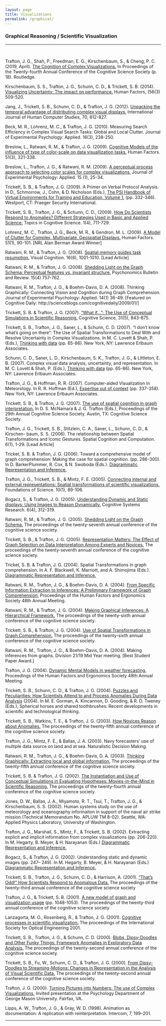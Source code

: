 ```yaml
---
layout: page
title: Visualizations
permalink: /graphical/
---
```

<h3>Graphical Reasoning / Scientific Visualization</h3>
<hr><br>
<p>Trafton, J. G., Shah, P., Freedman, E. G., Kirschenbaum, S., & Cheng, P. C. (2019, April). <a href="/papers/traftonsymp.pdf" target="_blank">The Cognition of Complex Visualizations.</a> In Proceedings of the Twenty-fourth Annual Conference of the Cognitive Science Society (p. 18). Routledge.</p>
<p>Kirschenbaum, S. S., Trafton, J. G., Schunn, C. D., &amp; Trickett, S. B. (2014). <a href="/papers/0018720813498093.pdf" target="_blank">Visualizing Uncertainty: The impact on performance.</a> Human Factors, (56(3) 509-520.</p>
<p>Jang, J., Trickett, S. B., Schunn, C. D., &amp; Trafton, J. G. (2012). <a href="/papers/Unpacking_the_temporal_advantage_of_dist.pdf" target="_blank">Unpacking the temporal advantage of distributing complex visual displays.</a> International Journal of Human Computer Studies, 70, 812-827.</p>
<p>Beck, M. R., Lohrenz, M. C., &amp; Trafton, J. G. (2010). Measuring Search Efficiency in Complex Visual Search Tasks: Global and Local Clutter. Journal of Experimental Psychology: Applied. 16(3), 238-250.</p>
<p>Breslow, L., Ratwani, R. M., &amp; Trafton, J. G. (2009). <a href="/papers/7b645a89ed751be193e2e230300625eaea8f.pdf" target="_blank">Cognitive Models of the influence of type of color-scale on data visuallization tasks.</a> Human Factors. 51(3), 321-338.</p>
<p>Breslow, L., Trafton, J. G., &amp; Ratwani, R. M. (2009). <a href="/papers/a466bddd6de6f129d6eeddee159ef32e6ec3.pdf" target="_blank">A perceptual process approach to selecting color scales for complex visualizations.</a> Journal of Experimental Psychology: Applied. 15 (1), 25-34.</p>
<p>Trickett, S. B., &amp; Trafton, J. G. (2009). A Primer on Verbal Protocol Analysis. In D., Schmorrow, J., Cohn, &amp; D. Nicholson (Eds.), <a href="https://www.amazon.com/Handbook-Virtual-Environments-Training-Education/dp/0313351651" target="_blank">The PSI Handbook of Virtual Environments for Training and Education, Volume 1.</a> (pp. 332-346). Westport, CT: Praeger Security International.</p>
<p>Trickett, S. B., Trafton, J. G., &amp; Schunn, C. D., (2009). <a href="/papers/Trickett_et_al-2009-Topics_in_Cognitive_Science.pdf" target="_blank">How Do Scientists Respond to Anomalies? Different Strategies Used in Basic and Applied Science.</a> Topics in Cognitive Science. 1(4), 711-729.</p>
<p>Lohrenz, M. C., Trafton, J. G., Beck, M. R., &amp; Gendron, M. L. (2009). <a href="/papers/model_of_clutter.pdf" target="_blank">A Model of Clutter for Complex, Multivariate, Geospatial Displays.</a> Human Factors. 51(1), 90-101. [NRL Alan Berman Award Winner]</p>
<p>Ratwani, R. M., &amp; Trafton, J. G. (2008). <a href="/papers/a480059.pdf" target="_blank">Spatial memory guides task resumption.</a> Visual Cognition. 16(8), 1001-1010. [Lead Article]</p>
<p>Ratwani, R. M., &amp; Trafton, J. G. (2008). <a href="/papers/Ratwani-GregoryTrafton2008_Article_SheddingLightOnTheGraphSchemaP.pdf" target="_blank">Shedding Light on the Graph Schema: Perceptual features vs. invariant structure.</a> Psychonomics Bulletin and Review. 15(4) 757-762.</p>
<p>Ratwani, R. M., Trafton, J. G., &amp; Boehm-Davis, D. A. (2008). Thinking Graphically: Connecting Vision and Cognition during Graph Comprehension. Journal of Experimental Psychology: Applied. 14(1) 36-49. [Featured on Cognitive Daily: http://scienceblogs.com/cognitivedaily/2009/01/]</p>
<p>Trickett, S. B. &amp; Trafton, J. G. (2007). <a href="/papers/03640210701530771.pdf" target="_blank">&ldquo;What if...&rdquo;: The Use of Conceptual Simulations in Scientific Reasoning.</a> Cognitive Science, 31(5), 843-875.</p>
<p>Trickett, S. B., Trafton, J. G., Saner, L., &amp; Schunn, C. D. (2007). &ldquo;I don&rsquo;t know what&rsquo;s going on there&rdquo;: The Use of Spatial Transformations to Deal With and Resolve Uncertainty in Complex Visualizations. In M. C. Lovett &amp; Shah, P. (Eds.), <a href="https://www.amazon.com/Thinking-Carnegie-Mellon-Symposia-Cognition/dp/0805854223" target="_blank">Thinking with data</a> (pp. 65-86). New York, NY: Lawrence Erlbaum Associates.</p>
<p>Schunn, C. D., Saner, L. D., Kirschenbaum, S. K., Trafton, J. G., &amp; Littleton, E. B. (2007). Complex visual data analysis, uncertainty, and representation. In M. C. Lovett &amp; Shah, P. (Eds.), <a href="https://www.amazon.com/Thinking-Carnegie-Mellon-Symposia-Cognition/dp/0805854223" target="_blank">Thinking with data</a> (pp. 65-86). New York, NY: Lawrence Erlbaum Associates.</p>
<p>Trafton, J. G., &amp; Hoffman, R. R. (2007). Computer-aided Visualization in Meteorology. In R. R. Hoffman (Ed.), <a href="https://www.amazon.com/Expertise-Out-Context-International-Naturalistic/dp/0805855106" target="_blank">Expertise out of context</a> (pp. 337-358). New York, NY: Lawrence Erlbaum Associates.</p>
<p>Trickett, S. B., &amp; Trafton, J. G. (2007). <a href="https://pdfs.semanticscholar.org/3d72/6de8b940533d48ff1dc39ab70d1d23556dc1.pdf" target="_blank">The use of spatial cognition in graph interpretation.</a> In D. S. McNamara &amp; J. G. Trafton (Eds.), Proceedings of the 29th Annual Cognitive Science Society. Austin, TX: Cognitive Science Society.</p>
<p>Trafton, J. G., Trickett, S. B., Stitzlein, C. A., Saner, L., Schunn, C. D., &amp; Kirschen- baum, S. S. (2006). The relationship between Spatial Transformations and Iconic Gestures. Spatial Cognition and Computation. 6(1), 1-29. [Lead Article]</p>
<p>Tricket, S. B. &amp; Trafton, J. G. (2006). Toward a comprehensive model of graph comprehension: Making the case for spatial cognition. (pp. 286-300). In D. BarkerPlummer, R. Cox, &amp; N. Swoboda (Eds.). <a href="https://www.springer.com/us/book/9783540356233" target="_blank">Diagrammatic Representation and Inference.</a></p>
<p>Trafton, J. G., Trickett, S. B., &amp; Mintz, F. E. (2005). <a href="/papers/a480831.pdf" target="_blank">Connecting internal and external representations: Spatial transformations of scientific visualizations.</a> Foundations of Science. 10(1), 89-106.</p>
<p>Bogacz, S., &amp; Trafton, J. G. (2005). <a href="/papers/10.1.1.164.7503.pdf" target="_blank">Understanding Dynamic and Static displays: Using Images to Reason Dynamically.</a> Cognitive Systems Research. 6(4), 312-319.</p>
<p>Ratwani, R. M., &amp; Trafton, J. G. (2005). <a href="/papers/10.1.1.648.4589.pdf" target="_blank">Shedding Light on the Graph Schema.</a> The proceedings of the twenty-seventh annual conference of the cognitive science society.</p>
<p>Trickett, S. B., &amp; Trafton, J. G. (2005). <a href="https://escholarship.org/uc/item/3c14m9nr" target="_blank">Representation Matters: The Effect of Graph Selection on Data Interpretation Among Experts and Novices.</a> The proceedings of the twenty-seventh annual conference of the cognitive science society.</p>
<p>Tricket, S. B. &amp; Trafton, J. G. (2004). Spatial Transformations in graph comprehension. In A. F. Blackwell, K. Marriott, and A. Shimojima (Eds.). <a href="https://link.springer.com/book/10.1007/b95854" target="_blank">Diagrammatic Representation and Inference.</a></p>
<p>Ratwani, R. M., Trafton, J. G., &amp; Boehm-Davis, D. A. (2004). <a href="https://www.nrl.navy.mil/itd/aic/sites/www.nrl.navy.mil.itd.aic/files/pdfs/ratwani_0.pdf" target="_blank">From Specific Information Extraction to Inferences: A Preliminary Framework of Graph Comprehension.</a> Proceedings of the Human Factors and Ergonomics Society 48th Annual Meeting.</p>
<p>Ratwani, R. M., &amp; Trafton, J. G. (2004). <a href="http://citeseerx.ist.psu.edu/viewdoc/download?doi=10.1.1.860.8493&rep=rep1&type=pdf" target="_blank">Making Graphical Inferences: A Hierarchical Framework.</a> The proceedings of the twenty-sixth annual conference of the cognitive science society.</p>
<p>Trickett, S. B., &amp; Trafton, J. G. (2004). <a href="https://apps.dtic.mil/dtic/tr/fulltext/u2/a480332.pdf" target="_blank">Use of Spatial Transformations in Graph Comprehension.</a> The proceedings of the twenty-sixth annual conference of the cognitive science society.</p>
<p>Ratwani, R. M., Trafton, J. G., &amp; Boehm-Davis, D. A. (2004). Making inferences from graphs. Division 21/19 Mid Year meeting. [Best Student Paper Award.]</p>
<p>Trafton, J. G. (2004). <a href="https://www.nrl.navy.mil/itd/aic/sites/www.nrl.navy.mil.itd.aic/files/pdfs/trafton%20paper.pdf" target="_blank">Dynamic Mental Models in weather forecasting.</a> Proceedings of the Human Factors and Ergonomics Society 48th Annual Meeting.</p>
<p>Trickett, S. B., Schunn, C. D., &amp; Trafton, J. G. (2004). <a href="/papers/puzzles_peculiarities.pdf" target="_blank">Puzzles and Peculiarities: How Scientists Attend to and Process Anomalies During Data Analysis</a> (2004). In M. E. Gorman, A. Kincannon, D. Gooding, &amp; R. D. Tweney (Eds.), Spherical horses and shared toothbrushes: Recent developments in scientific and technological thinking.</p>
<p>Trickett, S. B., Watkins, T. E., &amp; Trafton, J. G. (2003). <a href="http://csjarchive.cogsci.rpi.edu/proceedings/2003/pdfs/340.pdf" target="_blank">How Novices Reason about Anomalies.</a> The proceedings of the twenty-fifth annual conference of the cognitive science society.</p>
<p>Trafton, J. G., Mintz, F. E., &amp; Ballas, J. A. (2003). Navy forecasters&rsquo; use of multiple data source on land and at sea. Naturalistic Decision Making.</p>
<p>Ratwani, R. M., Trafton, J. G., &amp; Boehm-Davis, D. A. (2003). <a href="https://www.nrl.navy.mil/itd/aic/sites/www.nrl.navy.mil.itd.aic/files/pdfs/thinking%20graphically.pdf" target="_blank">Thinking Graphically: Extracting local and global information.</a> The proceedings of the twenty-fifth annual conference of the cognitive science society.</p>
<p>Trickett, S. B. &amp; Trafton, J. G. (2002). <a href="https://escholarship.org/uc/item/0gc2c1zr" target="_blank">The Instantiation and Use of Conceptual Simulations in Evaluating Hypotheses: Movies-in-the-Mind in Scientific Reasoning.</a> The proceedings of the twenty-fourth annual conference of the cognitive science society.</p>
<p>Jones, D. W., Ballas, J. A., Miyamoto, R. T., Tsui, T., Trafton, J. G., &amp; Kirschenbaum, S. S. (2002). Human systems study on the use of meteorology and oceanography informaiton in support of the naval air strike mission (Technical Memorandum No. APLUW TM 8-02). Seattle, WA: Applied Physics Laboratory, University of Washington.</p>
<p>Trafton, J. G., Marshall, S., Mintz, F., &amp; Trickett, S. B. (2002). Extracting explicit and implicit information from complex visualizations (pp. 206-220). In M. Hegarty, B. Meyer, &amp; H. Narayanan (Eds.) <a href="https://www.springer.com/us/book/9783540435617" target="_blank">Diagrammatic Representation and Inference.</a></p>
<p>Bogacz, S., &amp; Trafton, J. G. (2002). Understanding static and dynamic images (pp. 247&ndash; 249). In M. Hegarty, B. Meyer, &amp; H. Narayanan (Eds.) <a href="https://www.springer.com/us/book/9783540435617" target="_blank">Diagrammatic Representation and Inference.</a></p>
<p>Trickett, S. B., Trafton, J. G., Schunn, C. D., &amp; Harrison, A. (2001). <a href="https://pdfs.semanticscholar.org/979b/ea16ae0b72ecc81c7b442acfd06233d7fc23.pdf?_ga=2.162703420.1281228159.1560181602-1000465460.1559941519" target="_blank">&ldquo;That&rsquo;s Odd!&rdquo; How Scientists Respond to Anomalous Data.</a> The proceedings of the twenty-third annual conference of the cognitive science society</p>
<p>Trafton, J. G., &amp; Trickett, S. B. (2001). <a href="http://conferences.inf.ed.ac.uk/cogsci2001/pdf-files/1048.pdf" target="_blank">A new model of graph and visualization usage</a> (pp. 1048-1053). The proceedings of the twenty-third annual conference of the cognitive science society</p>
<p>Lanzagorta, M. O., Rosenberg, R., &amp; Trafton, J. G. (2001). <a href="/papers/cognitive_processes.pdf" target="_blank">Cognitive processes in scientific visualization.</a> The proceedings of the International Society for Optical Engineering 2001.</p>
<p>Trickett, S. B., Trafton, J. G., &amp; Schunn, C. D. (2000). <a href="https://www.academia.edu/4960364/Blobs_Dipsy-Doodles_and_Other_Funky_Things_Framework_Anomalies_in_Exploratory_Data_Analysis" target="_blank">Blobs, Dipsy-Doodles and Other Funky Things: Framework Anomalies in Exploratory Data Analysis.</a> The proceedings of the twenty-second annual conference of the cognitive science society.</p>
<p>Trickett, S. B., Fu, W., Schunn, C. D., &amp; Trafton, J. G. (2000). <a href="https://pdfs.semanticscholar.org/302b/888a0d097a89f2e13ad121816d7ca3f79060.pdf?_ga=2.125878285.1281228159.1560181602-1000465460.1559941519" target="_blank">From Dipsy-Doodles to Streaming-Motions: Changes in Representation in the Analysis of Visual Scientific Data.</a> The proceedings of the twenty-second annual conference of the cognitive science society.</p>
<p>Trafton, J. G. (2000). <a href="https://pdfs.semanticscholar.org/a10d/b70d2a58f58b9bcbe640c286acad82f1527b.pdf" target="_blank">Turning Pictures into Numbers: The use of Complex Visualizations.</a> Invited presentation at the Psychology Department of George Mason University. Fairfax, VA.</p>
<p>Lipps, A. W., Trafton, J. G., &amp; Gray, W. D. (1998). Animation as documentation: A replication with reinterpretation. Intercom, 7, 199&ndash;201.</p>
<hr>